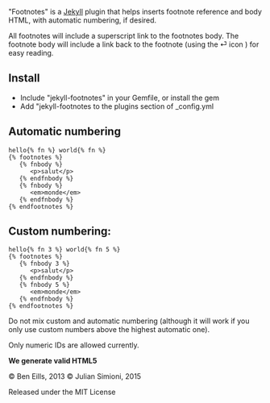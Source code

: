 "Footnotes" is a [Jekyll](http://jekyllrb.com/) plugin that helps inserts
footnote reference and body HTML, with automatic numbering, if desired.

All footnotes will include a superscript link to the footnotes body. The
footnote body will include a link back to the footnote (using the ⏎ icon ) for
easy reading.

## Install

* Include "jekyll-footnotes" in your Gemfile, or install the gem
* Add "jekyll-footnotes to the plugins section of \_config.yml

## Automatic numbering
    hello{% fn %} world{% fn %}
    {% footnotes %}
       {% fnbody %}
          <p>salut</p>
       {% endfnbody %}
       {% fnbody %}
          <em>monde</em>
       {% endfnbody %}
    {% endfootnotes %}

## Custom numbering:
    hello{% fn 3 %} world{% fn 5 %}
    {% footnotes %}
       {% fnbody 3 %}
          <p>salut</p>
       {% endfnbody %}
       {% fnbody 5 %}
          <em>monde</em>
       {% endfnbody %}
    {% endfootnotes %}

Do not mix custom and automatic numbering (although it will work if you only
use custom numbers above the highest automatic one).

Only numeric IDs are allowed currently.

**We generate valid HTML5**


© Ben Eills, 2013
© Julian Simioni, 2015

Released under the MIT License
